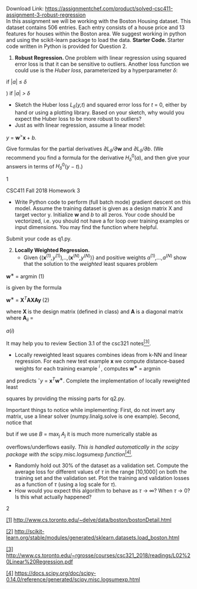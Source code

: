 Download Link: https://assignmentchef.com/product/solved-csc411-assignment-3-robust-regression
<br>
<strong> </strong>In this assignment we will be working with the Boston Housing dataset. This dataset contains 506 entries. Each entry consists of a house price and 13 features for houses within the Boston area. We suggest working in python and using the scikit-learn package to load the data. <strong>Starter Code. </strong>Starter code written in Python is provided for Question 2.

<ol>

 <li><strong> Robust Regression. </strong>One problem with linear regression using squared error loss is that it can be sensitive to outliers. Another loss function we could use is the <em>Huber loss</em>, parameterized by a hyperparameter <em>δ</em>:</li>

</ol>

if |<em>a</em>| ≤ <em>δ</em>

)      if |<em>a</em>| <em>&gt; δ</em>

<ul>

 <li>Sketch the Huber loss <em>L<sub>δ</sub></em>(<em>y,t</em>) and squared error loss for <em>t </em>= 0, either by hand or using a plotting library. Based on your sketch, why would you expect the Huber loss to be more robust to outliers?</li>

 <li><strong> </strong>Just as with linear regression, assume a linear model:</li>

</ul>

<em>y </em>= <strong>w</strong><sup>&gt;</sup><strong>x </strong>+ <em>b.</em>

Give formulas for the partial derivatives <em>∂L<sub>δ</sub>/∂</em><strong>w </strong>and <em>∂L<sub>δ</sub>/∂b</em>. (We recommend you find a formula for the derivative <em>H<sub>δ</sub></em><sup>0</sup>(<em>a</em>), and then give your answers in terms of <em>H<sub>δ</sub></em><sup>0</sup>(<em>y </em>− <em>t</em>).)

1

CSC411 Fall 2018                                                                                                                                                 Homework 3

<ul>

 <li><strong> </strong>Write Python code to perform (full batch mode) gradient descent on this model. Assume the training dataset is given as a design matrix X and target vector y. Initialize <strong>w </strong>and <em>b </em>to all zeros. Your code should be vectorized, i.e. you should not have a for loop over training examples or input dimensions. You may find the function where helpful.</li>

</ul>

Submit your code as q1.py.

<ol start="2">

 <li><strong> Locally Weighted Regression.</strong>

  <ul>

   <li><strong> </strong>Given {(<strong>x</strong><sup>(1)</sup><em>,y</em><sup>(1)</sup>)<em>,..,</em>(<strong>x</strong><sup>(<em>N</em>)</sup><em>,y</em><sup>(<em>N</em>)</sup>)} and positive weights <em>a</em><sup>(1)</sup><em>,…,a</em><sup>(<em>N</em>) </sup>show that the solution to the <em>weighted </em>least squares problem</li>

  </ul></li>

</ol>

<strong>w</strong><sup>∗ </sup>= argmin                                    (1)

is given by the formula

<strong>w</strong><sup>∗ </sup>= <strong>X</strong><em><sup>T</sup></em><strong>AX</strong><strong>Ay                                                            </strong>(2)

where <strong>X </strong>is the design matrix (defined in class) and <strong>A </strong>is a diagonal matrix where <strong>A</strong><em><sub>ii </sub></em>=

<em>a</em>(<em>i</em>)

It may help you to review Section 3.1 of the csc321 notes<a href="#_ftn3" name="_ftnref3"><sup>[3]</sup></a>.

<ul>

 <li>Locally reweighted least squares combines ideas from k-NN and linear regression. For each new test example <strong>x </strong>we compute distance-based weights for each training example <em><sup>i </sup></em>, computes <strong>w</strong><sup>∗ </sup>= argmin</li>

</ul>

and predicts ˆ<em>y </em>= <strong>x</strong><em><sup>T</sup></em><strong>w</strong><sup>∗</sup>. Complete the implementation of locally reweighted least

squares by providing the missing parts for q2.py.

Important things to notice while implementing: First, do not invert any matrix, use a linear solver (numpy.linalg.solve is one example). Second, notice that

but if we use <em>B </em>= max<em><sub>j </sub>A<sub>j </sub></em>it is much more numerically stable as

overflows/underflows easily. <em>This is handled automatically in the scipy package with the </em>scipy.misc.logsumexp <em>function</em><a href="#_ftn4" name="_ftnref4"><sup>[4]</sup></a><em>.</em>

<ul>

 <li>Randomly hold out 30% of the dataset as a validation set. Compute the average loss for different values of <em>τ </em>in the range [10,1000] on both the training set and the validation set. Plot the training and validation losses as a function of <em>τ </em>(using a log scale for <em>τ</em>).</li>

 <li><strong> </strong>How would you expect this algorithm to behave as <em>τ </em>→ ∞? When <em>τ </em>→ 0? Is this what actually happened?</li>

</ul>

2

<a href="#_ftnref1" name="_ftn1">[1]</a> <a href="http://www.cs.toronto.edu/~delve/data/boston/bostonDetail.html">http://www.cs.toronto.edu/</a><a href="http://www.cs.toronto.edu/~delve/data/boston/bostonDetail.html">~</a><a href="http://www.cs.toronto.edu/~delve/data/boston/bostonDetail.html">delve/data/boston/bostonDetail.html</a>

<a href="#_ftnref2" name="_ftn2">[2]</a> <a href="http://scikit-learn.org/stable/modules/generated/sklearn.datasets.load_boston.html">http://scikit-learn.org/stable/modules/generated/sklearn.datasets.load_boston.html</a>

<a href="#_ftnref3" name="_ftn3">[3]</a> <a href="http://www.cs.toronto.edu/~rgrosse/courses/csc321_2018/readings/L02%20Linear%20Regression.pdf">http://www.cs.toronto.edu/</a><a href="http://www.cs.toronto.edu/~rgrosse/courses/csc321_2018/readings/L02%20Linear%20Regression.pdf">~</a><a href="http://www.cs.toronto.edu/~rgrosse/courses/csc321_2018/readings/L02%20Linear%20Regression.pdf">rgrosse/courses/csc321_2018/readings/L02%20Linear%20Regression.pdf</a>

<a href="#_ftnref4" name="_ftn4">[4]</a> <a href="https://docs.scipy.org/doc/scipy-0.14.0/reference/generated/scipy.misc.logsumexp.html">https://docs.scipy.org/doc/scipy-0.14.0/reference/generated/scipy.misc.logsumexp.html</a>